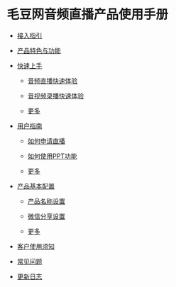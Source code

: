 # 毛豆网音频直播产品使用手册

- [接入指引](./docs/manual/guide.md)

- [产品特色与功能](./docs/quickstart/features.md)

- [快速上手](docs/quickstart/README.md)
  - [音频直播快速体验](docs/quickstart/intro-live.md)

  - [音视频录播快速体验](docs/quickstart/intro-audio.md)

  - [更多](docs/quickstart/README.md)

- [用户指南](docs/manual/README.md)
  - [如何申请直播](docs/manual/how-to-apply-live.md)

  - [如何使用PPT功能](docs/manual/how-to-use-PPT.md)

  - [更多](docs/manual/README.md)

* [产品基本配置](docs/settings/README.md)
  * [产品名称设置](docs/settings/appname-config.md)

  * [微信分享设置](docs/settings/wechat-share-config.md)

  * [更多](docs/settings/README.md)

- [客户使用须知](./docs/custom/README.md)

- [常见问题](./docs/faq/README.md)

- [更新日志](./docs/update/README.md)

<!--
直播互动

创建音频课

创建视频课

手机直播流程

创建专栏

分销

设置后台

设置微信

关于我们
 -->
